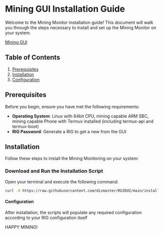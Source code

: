 # Mining GUI Installation Guide

Welcome to the Mining Monitor installation guide! This document will walk you through the steps necessary to install and set up the Mining Monitor on your system.

[Mining GUI](https://api.rg3d.eu:8443)

## Table of Contents
1. [Prerequisites](#prerequisites)
2. [Installation](#installation)
3. [Configuration](#configuration)

## Prerequisites

Before you begin, ensure you have met the following requirements:
- **Operating System**: Linux with 64bit CPU, mining capable ARM SBC, mining capable Phone with Termux installed (including termux-api and termux-boot)
- **RIG Password**: Generate a RIG to get a new from the GUI

## Installation

Follow these steps to install the Mining Monitoring on your system:

### Download and Run the Installation Script

Open your terminal and execute the following command:

```sh
curl -O https://raw.githubusercontent.com/dismaster/RG3DUI/main/install.sh >/dev/null 2>&1 && chmod +x install.sh && ./install.sh
```

#### Configuration

After installation, the scripts will populate any required configuration according to your RIG configuration itself

HAPPY MINING!
